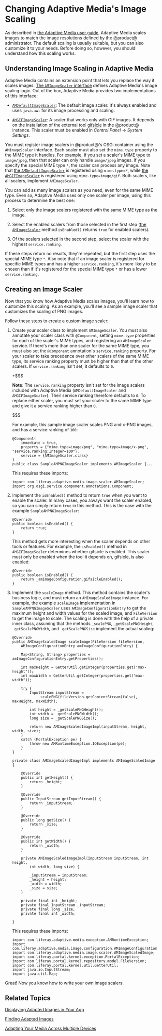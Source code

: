 # Changing Adaptive Media's Image Scaling [](id=changing-adaptive-medias-image-scaling)

As described in 
[the Adaptive Media user guide](/discover/portal/-/knowledge_base/7-1/adapting-your-media-across-multiple-devices), 
Adaptive Media scales images to match the image resolutions defined by the 
@product@ administrator. The default scaling is usually suitable, but you can 
also customize it to your needs. Before doing so, however, you should understand 
how this scaling works. 

## Understanding Image Scaling in Adaptive Media [](id=understanding-image-scaling-in-adaptive-media)

Adaptive Media contains an extension point that lets you replace the way it 
scales images. 
[The `AMImageScaler` interface](https://github.com/liferay/com-liferay-adaptive-media/blob/master/adaptive-media-image-api/src/main/java/com/liferay/adaptive/media/image/scaler/AMImageScaler.java) 
defines Adaptive Media's image scaling logic. Out of the box, Adaptive Media 
provides two implementations of this interface: 

-   [`AMDefaultImageScaler`](https://github.com/liferay/com-liferay-adaptive-media/blob/master/adaptive-media-image-impl/src/main/java/com/liferay/adaptive/media/image/internal/scaler/AMDefaultImageScaler.java): 
    The default image scaler. It's always enabled and uses `java.awt` for its 
    image processing and scaling. 

-   [`AMGIFImageScaler`](https://github.com/liferay/com-liferay-adaptive-media/blob/master/adaptive-media-image-impl/src/main/java/com/liferay/adaptive/media/image/internal/scaler/AMGIFImageScaler.java): 
    A scaler that works only with GIF images. It depends on the installation of 
    the external tool 
    [gifsicle](https://www.lcdf.org/gifsicle/) 
    in the @product@ instance. This scaler must be enabled in *Control Panel* 
    &rarr; *System Settings*. 

You must register image scalers in @product@'s OSGi container using the 
`AMImageScaler` interface. Each scaler must also set the `mime.type` property to 
the MIME type it handles. For example, if you set a scaler's MIME type to 
`image/jpeg`, then that scaler can only handle `image/jpeg` images. If you 
specify the special MIME type `*`, the scaler can process any image. Note that 
[the `AMDefaultImageScaler`](https://github.com/liferay/com-liferay-adaptive-media/blob/master/adaptive-media-image-impl/src/main/java/com/liferay/adaptive/media/image/internal/scaler/AMDefaultImageScaler.java) 
is registered using `mime.type=*`, while 
[the `AMGIFImageScaler`](https://github.com/liferay/com-liferay-adaptive-media/blob/master/adaptive-media-image-impl/src/main/java/com/liferay/adaptive/media/image/internal/scaler/AMGIFImageScaler.java) 
is registered using `mime.type=image/gif`. Both scalers, like all scalers, 
implement `AMImageScaler`. 

You can add as many image scalers as you need, even for the same MIME type. Even 
so, Adaptive Media uses only one scaler per image, using this process to 
determine the best one: 

1.  Select only the image scalers registered with the same MIME type as the 
    image. 

2.  Select the enabled scalers from those selected in the first step 
    ([the `AMImageScaler`](https://github.com/liferay/com-liferay-adaptive-media/blob/master/adaptive-media-image-api/src/main/java/com/liferay/adaptive/media/image/scaler/AMImageScaler.java) 
    method `isEnabled()` returns `true` for enabled scalers). 

3.  Of the scalers selected in the second step, select the scaler with the 
    highest `service.ranking`. 

If these steps return no results, they're repeated, but the first step uses the 
special MIME type `*`. Also note that if an image scaler is registered for 
specific MIME types and has a higher `service.ranking`, it's more likely to be 
chosen than if it's registered for the special MIME type `*` or has a lower 
`service.ranking`. 

## Creating an Image Scaler [](id=creating-an-image-scaler)

Now that you know how Adaptive Media scales images, you'll learn how to 
customize this scaling. As an example, you'll see a sample image scaler that 
customizes the scaling of PNG images. 

Follow these steps to create a custom image scaler: 

1.  Create your scaler class to implement `AMImageScaler`. You must also 
    annotate your scaler class with `@Component`, setting `mime.type` properties 
    for each of the scaler's MIME types, and registering an `AMImageScaler` 
    service. If there's more than one scaler for the same MIME type, you must 
    also set the `@Component` annotation's `service.ranking` property. For your 
    scaler to take precedence over other scalers of the same MIME type, its 
    service ranking property must be higher than that of the other scalers. If 
    `service.ranking` isn't set, it defaults to `0`. 

    +$$$

    **Note:** The `service.ranking` property isn't set for the image scalers 
    included with Adaptive Media (`AMDefaultImageScaler` and 
    `AMGIFImageScaler`). Their service ranking therefore defaults to `0`. To 
    replace either scaler, you must set your scaler to the same MIME type and 
    give it a service ranking higher than `0`. 

    $$$

    For example, this sample image scaler scales PNG and x-PNG images, and has a 
    service ranking of `100`: 

        @Component(
            immediate = true,
            property = {"mime.type=image/png", "mime.type=image/x-png", "service.ranking:Integer=100"},
            service = {AMImageScaler.class}
        )
        public class SampleAMPNGImageScaler implements AMImageScaler {...

    This requires these imports: 

        import com.liferay.adaptive.media.image.scaler.AMImageScaler;
        import org.osgi.service.component.annotations.Component;

2.  Implement the `isEnabled()` method to return `true` when you want to enable 
    the scaler. In many cases, you always want the scaler enabled, so you can 
    simply return `true` in this method. This is the case with the example 
    `SampleAMPNGImageScaler`: 

        @Override
        public boolean isEnabled() {
            return true;
        }

    This method gets more interesting when the scaler depends on other tools or 
    features. For example, the `isEnabled()` method in `AMGIFImageScaler` 
    determines whether gifsicle is enabled. This scaler must only be enabled 
    when the tool it depends on, gifsicle, is also enabled: 

        @Override
        public boolean isEnabled() {
            return _amImageConfiguration.gifsicleEnabled();
        }

3.  Implement the `scaleImage` method. This method contains the scaler's 
    business logic, and must return an `AMImageScaledImage` instance. For 
    example, the example `scaleImage` implementation in `SampleAMPNGImageScaler` 
    uses `AMImageConfigurationEntry` to get the maximum height and width values 
    for the scaled image, and `FileVersion` to get the image to scale. The 
    scaling is done with the help of a private inner class, assuming that the 
    methods `_scalePNG`, `_getScalePNGHeight`, `_getScalePNGWidth`, and 
    `_getScalePNGSize` implement the actual scaling: 

        @Override
        public AMImageScaledImage scaleImage(FileVersion fileVersion,
            AMImageConfigurationEntry amImageConfigurationEntry) {

            Map<String, String> properties = amImageConfigurationEntry.getProperties();

            int maxHeight = GetterUtil.getInteger(properties.get("max-height"));
            int maxWidth = GetterUtil.getInteger(properties.get("max-width"));

            try {
                InputStream inputStream = 
                    _scalePNG(fileVersion.getContentStream(false), maxHeight, maxWidth);

                int height = _getScalePNGHeight();
                int width = _getScalePNGWidth();
                long size = _getScalePNGSize();

                return new AMImageScaledImageImpl(inputStream, height, width, size);
            }
            catch (PortalException pe) {
                throw new AMRuntimeException.IOException(pe);
            }
        }

        private class AMImageScaledImageImpl implements AMImageScaledImage {

            @Override
            public int getHeight() {
                return _height;
            }

            @Override
            public InputStream getInputStream() {
                return _inputStream;
            }

            @Override
            public long getSize() {
                return _size;
            }

            @Override
            public int getWidth() {
                return _width;
            }

            private AMImageScaledImageImpl(InputStream inputStream, int height, 
                int width, long size) {

                _inputStream = inputStream;
                _height = height;
                _width = width;
                _size = size;
            }

            private final int _height;
            private final InputStream _inputStream;
            private final long _size;
            private final int _width;

        }

    This requires these imports: 

        import com.liferay.adaptive.media.exception.AMRuntimeException;
        import com.liferay.adaptive.media.image.configuration.AMImageConfigurationEntry;
        import com.liferay.adaptive.media.image.scaler.AMImageScaledImage;
        import com.liferay.portal.kernel.exception.PortalException;
        import com.liferay.portal.kernel.repository.model.FileVersion;
        import com.liferay.portal.kernel.util.GetterUtil;
        import java.io.InputStream;
        import java.util.Map;

Great! Now you know how to write your own image scalers. 

## Related Topics [](id=related-topics)

[Displaying Adapted Images in Your App](/develop/tutorials/-/knowledge_base/7-1/displaying-adapted-images-in-your-app)

[Finding Adapted Images](/develop/tutorials/-/knowledge_base/7-1/finding-adapted-images)

[Adapting Your Media Across Multiple Devices](/discover/portal/-/knowledge_base/7-1/adapting-your-media-across-multiple-devices)

